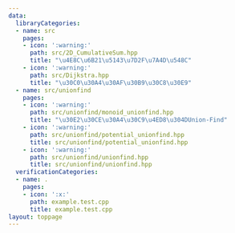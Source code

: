 ```yaml
---
data:
  libraryCategories:
  - name: src
    pages:
    - icon: ':warning:'
      path: src/2D_CumulativeSum.hpp
      title: "\u4E8C\u6B21\u5143\u7D2F\u7A4D\u548C"
    - icon: ':warning:'
      path: src/Dijkstra.hpp
      title: "\u30C0\u30A4\u30AF\u30B9\u30C8\u30E9"
  - name: src/unionfind
    pages:
    - icon: ':warning:'
      path: src/unionfind/monoid_unionfind.hpp
      title: "\u30E2\u30CE\u30A4\u30C9\u4ED8\u304DUnion-Find"
    - icon: ':warning:'
      path: src/unionfind/potential_unionfind.hpp
      title: src/unionfind/potential_unionfind.hpp
    - icon: ':warning:'
      path: src/unionfind/unionfind.hpp
      title: src/unionfind/unionfind.hpp
  verificationCategories:
  - name: .
    pages:
    - icon: ':x:'
      path: example.test.cpp
      title: example.test.cpp
layout: toppage
---
```

